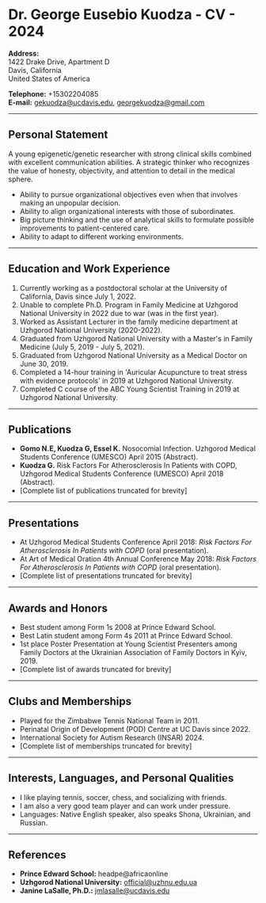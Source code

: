 
# Dr. George Eusebio Kuodza - CV - 2024

**Address:**  
1422 Drake Drive, Apartment D  
Davis, California  
United States of America  

**Telephone:** +15302204085  
**E-mail:** [gekuodza@ucdavis.edu](mailto:gekuodza@ucdavis.edu), [georgekuodza@gmail.com](mailto:georgekuodza@gmail.com)

---

## Personal Statement
A young epigenetic/genetic researcher with strong clinical skills combined with excellent communication abilities. A strategic thinker who recognizes the value of honesty, objectivity, and attention to detail in the medical sphere.

- Ability to pursue organizational objectives even when that involves making an unpopular decision.
- Ability to align organizational interests with those of subordinates.
- Big picture thinking and the use of analytical skills to formulate possible improvements to patient-centered care.
- Ability to adapt to different working environments.

---

## Education and Work Experience
1. Currently working as a postdoctoral scholar at the University of California, Davis since July 1, 2022.
2. Unable to complete Ph.D. Program in Family Medicine at Uzhgorod National University in 2022 due to war (was in the first year).
3. Worked as Assistant Lecturer in the family medicine department at Uzhgorod National University (2020-2022).
4. Graduated from Uzhgorod National University with a Master's in Family Medicine (July 5, 2019 - July 5, 2021).
5. Graduated from Uzhgorod National University as a Medical Doctor on June 30, 2019.
6. Completed a 14-hour training in 'Auricular Acupuncture to treat stress with evidence protocols' in 2019 at Uzhgorod National University.
7. Completed C course of the ABC Young Scientist Training in 2019 at Uzhgorod National University.

---

## Publications
- **Gomo N.E, Kuodza G, Essel K.** Nosocomial Infection. Uzhgorod Medical Students Conference (UMESCO) April 2015 (Abstract).
- **Kuodza G.** Risk Factors For Atherosclerosis In Patients with COPD, Uzhgorod Medical Students Conference (UMESCO) April 2018 (Abstract).
- [Complete list of publications truncated for brevity]

---

## Presentations
- At Uzhgorod Medical Students Conference April 2018: *Risk Factors For Atherosclerosis In Patients with COPD* (oral presentation).
- At Art of Medical Oration 4th Annual Conference May 2018: *Risk Factors For Atherosclerosis In Patients with COPD* (oral presentation).
- [Complete list of presentations truncated for brevity]

---

## Awards and Honors
- Best student among Form 1s 2008 at Prince Edward School.
- Best Latin student among Form 4s 2011 at Prince Edward School.
- 1st place Poster Presentation at Young Scientist Presenters among Family Doctors at the Ukrainian Association of Family Doctors in Kyiv, 2019.
- [Complete list of awards truncated for brevity]

---

## Clubs and Memberships
- Played for the Zimbabwe Tennis National Team in 2011.
- Perinatal Origin of Development (POD) Centre at UC Davis since 2022.
- International Society for Autism Research (INSAR) 2024.
- [Complete list of memberships truncated for brevity]

---

## Interests, Languages, and Personal Qualities
- I like playing tennis, soccer, chess, and socializing with friends.
- I am also a very good team player and can work under pressure.
- Languages: Native English speaker, also speaks Shona, Ukrainian, and Russian.

---

## References
- **Prince Edward School:** headpe@africaonline
- **Uzhgorod National University:** official@uzhnu.edu.ua
- **Janine LaSalle, Ph.D.:** jmlasalle@ucdavis.edu
